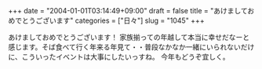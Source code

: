 +++
date = "2004-01-01T03:14:49+09:00"
draft = false
title = "あけましておめでとうございます"
categories = ["日々"]
slug = "1045"
+++

あけましておめでとうございます！
家族揃っての年越して本当に幸せだなーと感じます。そば食べて行く年来る年見て・・普段なかなか一緒にいられないだけに、こういったイベントは大事にしたいっすね。
今年もどうぞ宜しく。
